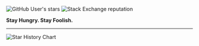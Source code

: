 ![GitHub User's stars](https://img.shields.io/github/stars/wy-luke?label=All%20Stars&affiliations=OWNER%2CCOLLABORATOR) ![Stack Exchange reputation](https://img.shields.io/stackexchange/stackoverflow/r/9522354?label=StackOverflow) 

**Stay Hungry. Stay Foolish.**

---

![Star History Chart](https://api.star-history.com/svg?repos=wy-luke/Unity-TextMeshPro-Chinese-Characters-Set,CopyPlusPlus/CopyPlusPlus&type=Date)
